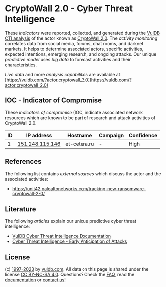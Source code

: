 # CryptoWall 2.0 - Cyber Threat Intelligence

These _indicators_ were reported, collected, and generated during the [VulDB CTI analysis](https://vuldb.com/?kb.cti) of the actor known as [CryptoWall 2.0](https://vuldb.com/?actor.cryptowall_2.0). The _activity monitoring_ correlates data from social media, forums, chat rooms, and darknet markets. It helps to determine associated actors, specific activities, expected intentions, emerging research, and ongoing attacks. Our unique _predictive model_ uses _big data_ to forecast activities and their characteristics.

_Live data_ and more _analysis capabilities_ are available at [https://vuldb.com/?actor.cryptowall_2.0](https://vuldb.com/?actor.cryptowall_2.0)

## IOC - Indicator of Compromise

These _indicators of compromise_ (IOC) indicate associated network resources which are known to be part of research and attack activities of CryptoWall 2.0.

ID | IP address | Hostname | Campaign | Confidence
-- | ---------- | -------- | -------- | ----------
1 | [151.248.115.146](https://vuldb.com/?ip.151.248.115.146) | et-cetera.ru | - | High

## References

The following list contains _external sources_ which discuss the actor and the associated activities:

* https://unit42.paloaltonetworks.com/tracking-new-ransomware-cryptowall-2-0/

## Literature

The following _articles_ explain our unique predictive cyber threat intelligence:

* [VulDB Cyber Threat Intelligence Documentation](https://vuldb.com/?kb.cti)
* [Cyber Threat Intelligence - Early Anticipation of Attacks](https://www.scip.ch/en/?labs.20201022)

## License

(c) [1997-2023](https://vuldb.com/?kb.changelog) by [vuldb.com](https://vuldb.com/?kb.about). All data on this page is shared under the license [CC BY-NC-SA 4.0](https://creativecommons.org/licenses/by-nc-sa/4.0/). Questions? Check the [FAQ](https://vuldb.com/?kb.faq), read the [documentation](https://vuldb.com/?kb) or [contact us](https://vuldb.com/?contact)!
